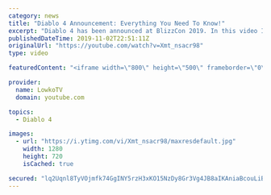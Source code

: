 ```yaml
---
category: news
title: "Diablo 4 Announcement: Everything You Need To Know!"
excerpt: "Diablo 4 has been announced at BlizzCon 2019. In this video I go over everything you need to know about this upcoming Blizzard Entertainment game."
publishedDateTime: 2019-11-02T22:51:11Z
originalUrl: "https://youtube.com/watch?v=Xmt_nsacr98"
type: video

featuredContent: "<iframe width=\"800\" height=\"500\" frameborder=\"0\" src=\"https://www.youtube.com/embed/Xmt_nsacr98\" allow=\"accelerometer; autoplay; encrypted-media; gyroscope; picture-in-picture\" allowfullscreen></iframe>"

provider:
  name: LowkoTV
  domain: youtube.com

topics:
  - Diablo 4

images:
  - url: "https://i.ytimg.com/vi/Xmt_nsacr98/maxresdefault.jpg"
    width: 1280
    height: 720
    isCached: true

secured: "lq2Uqnl8TyVOjmfk74GgINY5rzH3xKO15NzDy8Gr3Vg4JB8aIKAniaBcouLiByy0iAB/wTU3mHFR5uzcm+IgrPMzLOZmeQ2fIw1T/MmXhGV5zolHt8RajF0Bf/IBEJjGzmUjTs2bOv9P2SfsshaZhq3bGKt/U78pfNnUlauapLAjV8JD5kterRdpduXrHxpTW411CQyNjoAzwju0xsmrcPGOp8uDhPb/B+erVvKrYnFCz0L0hWC3LhWhRa1SCMcnNa2M5FuLDT82PafP5EVlKh5OAaCLWVT5COTYFj8KPYtGBCf+NMR3vj6sbzDKbmE6wq6DSw7heQe73ik67dlPAnnF46X+uOTTXzZf9e9Mf+aIePQhAkmv8015/SouutITq17UREk6DuQkmtMRWL83qQwBFs7Pyo7QQulRVCJ4Ub4HbZmZOMgttDjqGTlGNxbP;7j2qZ2XDLFxhp3PaZJoB6w=="
---
```


